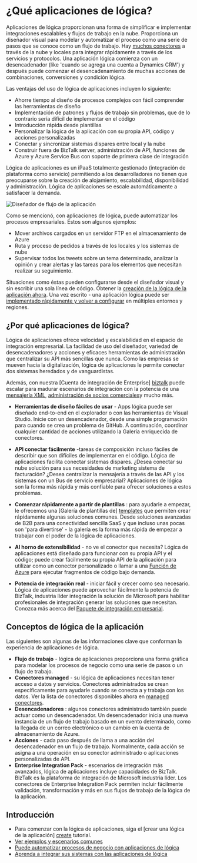 <properties 
    pageTitle="¿Qué aplicaciones de lógica?" 
    description="Obtener más información acerca de la lógica de la aplicación servicio de aplicaciones" 
    authors="kevinlam1" 
    manager="dwrede" 
    editor="" 
    services="logic-apps" 
    documentationCenter=""/>

<tags
    ms.service="logic-apps"
    ms.workload="na"
    ms.tgt_pltfrm="na"
    ms.devlang="na"
    ms.topic="hero-article" 
    ms.date="10/12/2016"
    ms.author="klam"/>

# <a name="what-are-logic-apps"></a>¿Qué aplicaciones de lógica?

Aplicaciones de lógica proporcionan una forma de simplificar e implementar integraciones escalables y flujos de trabajo en la nube. Proporciona un diseñador visual para modelar y automatizar el proceso como una serie de pasos que se conoce como un flujo de trabajo.  Hay [muchos conectores](../connectors/apis-list.md) a través de la nube y locales para integrar rápidamente a través de los servicios y protocolos.  Una aplicación lógica comienza con un desencadenador (like 'cuando se agrega una cuenta a Dynamics CRM') y después puede comenzar el desencadenamiento de muchas acciones de combinaciones, conversiones y condición lógica.

Las ventajas del uso de lógica de aplicaciones incluyen lo siguiente:  

- Ahorre tiempo al diseño de procesos complejos con fácil comprender las herramientas de diseño
- Implementación de patrones y flujos de trabajo sin problemas, que de lo contrario sería difícil de implementar en el código
- Introducción rápida desde plantillas
- Personalizar la lógica de la aplicación con su propia API, código y acciones personalizadas
- Conectar y sincronizar sistemas dispares entre local y la nube
- Construir fuera de BizTalk server, administración de API, funciones de Azure y Azure Service Bus con soporte de primera clase de integración

Lógica de aplicaciones es un iPaaS totalmente gestionado (integración de plataforma como servicio) permitiendo a los desarrolladores no tienen que preocuparse sobre la creación de alojamiento, escalabilidad, disponibilidad y administración.  Lógica de aplicaciones se escale automáticamente a satisfacer la demanda.

![Diseñador de flujo de la aplicación](./media/app-service-logic-what-are-logic-apps/LogicAppCapture2.png)

Como se mencionó, con aplicaciones de lógica, puede automatizar los procesos empresariales. Éstos son algunos ejemplos:  
 
* Mover archivos cargados en un servidor FTP en el almacenamiento de Azure
* Ruta y proceso de pedidos a través de los locales y los sistemas de nube
* Supervisar todos los tweets sobre un tema determinado, analizar la opinión y crear alertas y las tareas para los elementos que necesitan realizar su seguimiento.

Situaciones como éstas pueden configurarse desde el diseñador visual y sin escribir una sola línea de código. Obtener la [creación de la lógica de la aplicación ahora][create].  Una vez escrito - una aplicación lógica puede ser [implementado rápidamente y volver a configurar](app-service-logic-create-deploy-template.md) en múltiples entornos y regiones.

## <a name="why-logic-apps"></a>¿Por qué aplicaciones de lógica?

Lógica de aplicaciones ofrece velocidad y escalabilidad en el espacio de integración empresarial.  La facilidad de uso del diseñador, variedad de desencadenadores y acciones y eficaces herramientas de administración que centralizar su API más sencillas que nunca.  Como las empresas se mueven hacia la digitalización, lógica de aplicaciones le permite conectar dos sistemas heredados y de vanguardistas.

Además, con nuestra [Cuenta de integración de Enterprise] [ biztalk] puede escalar para madurar escenarios de integración con la potencia de una [mensajería XML][xml], [administración de socios comerciales][tpm]y mucho más.

- **Herramientas de diseño fáciles de usar** - Apps lógica puede ser diseñado end-to-end en el explorador o con las herramientas de Visual Studio. Inicie con un desencadenador, desde una simple programación para cuando se crea un problema de GitHub. A continuación, coordinar cualquier cantidad de acciones utilizando la Galería enriquecida de conectores.

- **API conectar fácilmente** -tareas de composición incluso fáciles de describir que son difíciles de implementar en el código. Lógica de aplicaciones facilita conectar sistemas dispares. ¿Desea conectar su nube solución para sus necesidades de marketing sistema de facturación? ¿Desea centralizar la mensajería a través de las API y los sistemas con un Bus de servicio empresarial? Aplicaciones de lógica son la forma más rápida y más confiable para ofrecer soluciones a estos problemas.

- **Comenzar rápidamente a partir de plantillas** : para ayudarle a empezar, le ofrecemos una [Galería de plantillas de] [ templates] que permiten crear rápidamente algunas soluciones comunes. Desde soluciones avanzadas de B2B para una conectividad sencilla SaaS y que incluso unas pocas son 'para divertirse' - la galería es la forma más rápida de empezar a trabajar con el poder de la lógica de aplicaciones.

- **Al horno de extensibilidad** - no ve el conector que necesita? Lógica de aplicaciones está diseñado para funcionar con su propia API y el código; puede crear fácilmente su propia API de la aplicación para utilizar como un conector personalizado o llamar a una [Función de Azure](https://functions.azure.com) para ejecutar fragmentos de código bajo demanda. 

- **Potencia de integración real** - iniciar fácil y crecer como sea necesario. Lógica de aplicaciones puede aprovechar fácilmente la potencia de BizTalk, industria líder integración la solución de Microsoft para habilitar profesionales de integración generar las soluciones que necesitan. Conozca más acerca del [Paquete de integración empresarial](./app-service-logic-enterprise-integration-overview.md).

## <a name="logic-app-concepts"></a>Conceptos de lógica de la aplicación

Las siguientes son algunas de las informaciones clave que conforman la experiencia de aplicaciones de lógica. 

- **Flujo de trabajo** - lógica de aplicaciones proporciona una forma gráfica para modelar los procesos de negocio como una serie de pasos o un flujo de trabajo.
- **Conectores managed** - su lógica de aplicaciones necesitan tener acceso a datos y servicios. Conectores administrados se crean específicamente para ayudarle cuando se conecta a y trabaja con los datos. Ver la lista de conectores disponibles ahora en [managed conectores][managedapis].
- **Desencadenadores** : algunos conectores administrado también puede actuar como un desencadenador. Un desencadenador inicia una nueva instancia de un flujo de trabajo basado en un evento determinado, como la llegada de un correo electrónico o un cambio en la cuenta de almacenamiento de Azure.
-  **Acciones** - cada paso después de llama a una acción del desencadenador en un flujo de trabajo. Normalmente, cada acción se asigna a una operación en su conector administrado o aplicaciones personalizadas de API.
- **Enterprise Integration Pack** - escenarios de integración más avanzados, lógica de aplicaciones incluye capacidades de BizTalk. BizTalk es la plataforma de integración de Microsoft industria líder. Los conectores de Enterprise Integration Pack permiten incluir fácilmente validación, transformación y más en sus flujos de trabajo de la lógica de la aplicación.

## <a name="getting-started"></a>Introducción  

- Para comenzar con la lógica de aplicaciones, siga el [crear una lógica de la aplicación] [ create] tutorial.  
- [Ver ejemplos y escenarios comunes](app-service-logic-examples-and-scenarios.md)
- [Puede automatizar procesos de negocio con aplicaciones de lógica](http://channel9.msdn.com/Events/Build/2016/T694) 
- [Aprenda a integrar sus sistemas con las aplicaciones de lógica](http://channel9.msdn.com/Events/Build/2016/P462)

[biztalk]: app-service-logic-enterprise-integration-accounts.md
[appservice]: ../app-service/app-service-value-prop-what-is.md
[create]: app-service-logic-create-a-logic-app.md
[managedapis]: ../connectors/apis-list.md
[tpm]: app-service-logic-enterprise-integration-accounts.md
[xml]: app-service-logic-enterprise-integration-b2b.md
[templates]: app-service-logic-use-logic-app-templates.md
